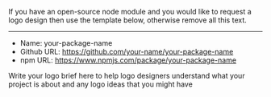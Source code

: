 If you have an open-source node module and you would like to request a logo design then use the template below, otherwise remove all this text.

---

* Name: your-package-name
* Github URL: https://github.com/your-name/your-package-name
* npm URL: https://www.npmjs.com/package/your-package-name

Write your logo brief here to help logo designers understand what your project is about and any logo ideas that you might have
